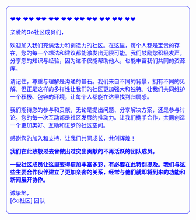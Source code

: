 <div style="border: 1px solid #0000FF; padding: 10px; margin: 10px 0; background-color: transparent; border-radius: 10px; color:blue;font-size: 15px;">
 
 
❤️❤️   ❤️❤️   ❤️❤️   ❤️❤️   ❤️❤️   ❤️❤️   ❤️❤️ ❤️❤️   ❤️❤️   ❤️❤️  
 
亲爱的Go社区成员们，
 
欢迎加入我们充满活力和创造力的社区。在这里，每个人都是宝贵的存在，您的每一个想法和建议都能激发出无限可能。我们鼓励您积极发声，分享您的知识与经验，因为这不仅能帮助他人，也能丰富我们共同的资源库。

请记住，尊重与理解是沟通的基石。我们来自不同的背景，拥有不同的见解，但正是这样的多样性让我们的社区更加强大和独特。让我们共同维护一个积极、包容的环境，让每个人都能在这里找到归属感。

我们期待您的参与和贡献，无论是提出问题、分享解决方案，还是参与讨论。您的每一次互动都是社区发展的推动力。让我们携手合作，共同创造一个更加美好、互助和进步的社区空间。

感谢您的加入和支持，让我们共同成长，共创辉煌！

**我们在此致敬过去曾做出过突出贡献的不再活跃的团队成员。** 

**一些社区成员让这里变得更加丰富多彩，有必要在此特别提及。我们与这些主要合作伙伴建立了更加亲密的关系，经常与他们就即将到来的功能和新闻展开协作。**

诚挚地，  
[Go社区] 团队
  
</div>